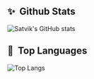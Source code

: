 ## ✨ &nbsp;Github Stats
![Satvik's GitHub stats](https://github-readme-stats.vercel.app/api?username=satviktiwari&&show_icons=true&theme=algolia)

## 💬 &nbsp;Top Languages
![Top Langs](https://github-readme-stats.vercel.app/api/top-langs/?username=satviktiwari&&show_icons=true&theme=algolia)
